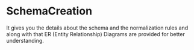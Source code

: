 # SchemaCreation
It gives you the details about the schema and the normalization rules and along with that ER (Entity Relationship) Diagrams are provided for better understanding.
